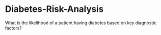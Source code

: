 # Diabetes-Risk-Analysis
What is the likelihood of a patient having diabetes based on key diagnostic factors?
